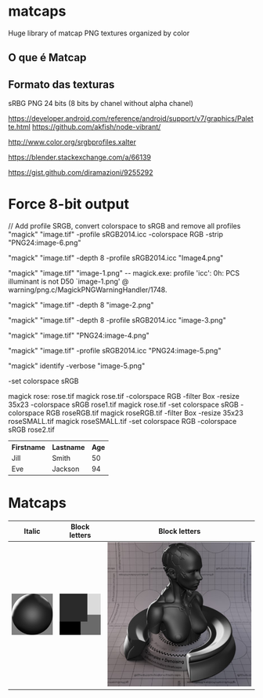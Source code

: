 # matcaps

Huge library of matcap PNG textures organized by color



## O que é Matcap



## Formato das texturas

sRBG PNG 24 bits (8 bits by chanel without alpha chanel)






https://developer.android.com/reference/android/support/v7/graphics/Palette.html
https://github.com/akfish/node-vibrant/

http://www.color.org/srgbprofiles.xalter

https://blender.stackexchange.com/a/66139

https://gist.github.com/diramazioni/9255292

# Force 8-bit output

// Add profile SRGB, convert colorspace to sRGB and remove all profiles
"magick" "image.tif" -profile sRGB2014.icc -colorspace RGB -strip "PNG24:image-6.png"

"magick" "image.tif" -depth 8 -profile sRGB2014.icc "Image4.png"

"magick" "image.tif" "image-1.png"
    -- magick.exe: profile 'icc': 0h: PCS illuminant is not D50 `image-1.png' @ warning/png.c/MagickPNGWarningHandler/1748.

"magick" "image.tif" -depth 8 "image-2.png"

"magick" "image.tif" -depth 8 -profile sRGB2014.icc "image-3.png"

"magick" "image.tif" "PNG24:image-4.png"

"magick" "image.tif"  -profile sRGB2014.icc  "PNG24:image-5.png"

"magick" identify -verbose "image-5.png"


-set colorspace sRGB


magick rose: rose.tif
magick rose.tif -colorspace RGB -filter Box -resize 35x23 -colorspace sRGB rose1.tif
magick rose.tif -set colorspace sRGB -colorspace RGB roseRGB.tif
magick roseRGB.tif -filter Box -resize 35x23 roseSMALL.tif
magick roseSMALL.tif -set colorspace RGB -colorspace sRGB rose2.tif


<table style="width:100%">
  <tr>
    <th>Firstname</th>
    <th>Lastname</th>
    <th>Age</th>
  </tr>
  <tr>
    <td>Jill</td>
    <td>Smith</td>
    <td>50</td>
  </tr>
  <tr>
    <td>Eve</td>
    <td>Jackson</td>
    <td>94</td>
  </tr>
</table>

# Matcaps

| Italic | Block letters | Block letters |
| ---- | --- | --- |
| ![](128/2A2A2A_2A2A2A_DBDBDB_6A6A6A-128px.png) | ![](palette/2A2A2A_2A2A2A_DBDBDB_6A6A6A-palette.png) | ![](preview/2A2A2A_2A2A2A_DBDBDB_6A6A6A-preview.jpg) |
